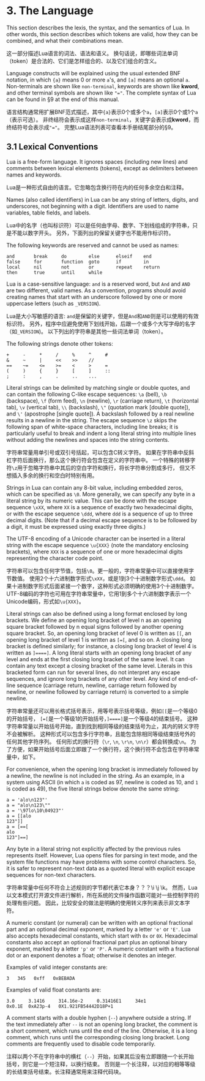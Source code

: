
# 3. The Language

This section describes the lexis, the syntax, and the semantics of Lua. 
In other words, this section describes which tokens are valid, 
how they can be combined, and what their combinations mean.

这一部分描述Lua语言的词法、语法和语义。
换句话说，即哪些词法单词（token）是合法的、它们是怎样组合的、以及它们组合的含义。

Language constructs will be explained using the usual extended BNF notation, 
in which `{a}` means 0 or more `a`'s, and `[a]` means an optional `a`. 
Non-terminals are shown like `non-terminal`, keywords are shown like **kword**, 
and other terminal symbols are shown like `"="`. 
The complete syntax of Lua can be found in §9 at the end of this manual.

语言结构通常用扩展BNF范式描述，其中`{a}`表示0个或多个`a`，`[a]`表示0个或1个`a`（表示可选）。
非终结符会表示成这样`non-terminal`，关键字会表示成**kword**，而终结符号会表示成`"="`。
完整Lua语法列表可查看本手册结尾部分的§9。

## 3.1 Lexical Conventions

Lua is a free-form language. It ignores spaces (including new lines) and comments between lexical elements (tokens), except as delimiters between names and keywords.

Lua是一种形式自由的语言。它忽略包含换行符在内的任何多余空白和注释。

Names (also called identifiers) in Lua can be any string of letters, 
digits, and underscores, not beginning with a digit. 
Identifiers are used to name variables, table fields, and labels.

Lua中的名字（也叫标识符）可以是任何由字母、数字、下划线组成的字符串，只是不能以数字开头。
另外，下面列出的保留关键字也不能用作标识符。

The following keywords are reserved and cannot be used as names:
```
and       break     do        else      elseif    end
false     for       function  goto      if        in
local     nil       not       or        repeat    return
then      true      until     while
```

Lua is a case-sensitive language: `and` is a reserved word, but `And` and `AND` are two different, valid names. 
As a convention, programs should avoid creating names that start with an underscore 
followed by one or more uppercase letters (such as `_VERSION`).

Lua是大小写敏感的语言: `and`是保留的关键字，但是`And`和`AND`则是可以使用的有效标识符。
另外，程序中应避免使用下划线开始，后跟一个或多个大写字母的名字（如`_VERSION`)。
以下列出的字符串是其他一些词法单词（token）。

The following strings denote other tokens:
```
+     -     *     /     %     ^     #
&     ~     |     <<    >>    //
==    ~=    <=    >=    <     >     =
(     )     {     }     [     ]     ::
;     :     ,     .     ..    ...
```

Literal strings can be delimited by matching single or double quotes, 
and can contain the following C-like escape sequences: `\a` (bell), `\b` (backspace), `\f` (form feed), 
`\n` (newline), `\r` (carriage return), `\t` (horizontal tab), `\v` (vertical tab), `\\` (backslash), 
`\"` (quotation mark [double quote]), and `\'` (apostrophe [single quote]). 
A backslash followed by a real newline results in a newline in the string. 
The escape sequence `\z` skips the following span of white-space characters, including line breaks; 
it is particularly useful to break and indent a long literal string 
into multiple lines without adding the newlines and spaces into the string contents.

字符串常量用单引号或双引号括起，可以包含C转义字符。
如果在字符串中反斜杠字符后面换行，那么这个换行符会包含在定义的字符串中。
一个特殊的转移字符`\z`用于忽略字符串中其后的空白字符和换行，将长字符串分割成多行，
但又不想插入多余的换行和空白时特别有用。

Strings in Lua can contain any 8-bit value, including embedded zeros, which can be specified as `\0`. 
More generally, we can specify any byte in a literal string by its numeric value. 
This can be done with the escape sequence `\xXX`, where `XX` is a sequence of exactly two hexadecimal digits, 
or with the escape sequence `\ddd`, where `ddd` is a sequence of up to three decimal digits. 
(Note that if a decimal escape sequence is to be followed by a digit, 
it must be expressed using exactly three digits.)

The UTF-8 encoding of a Unicode character can be inserted in a literal string 
with the escape sequence `\u{XXX}` (note the mandatory enclosing brackets), 
where `XXX` is a sequence of one or more hexadecimal digits representing the character code point.

字符串可以包含任何字节值，包括`\0`。更一般的，字符串常量中可以直接使用字节数值。
使用2个十六进制数字形式`\xXX`，或是1到3个十进制数字形式`\ddd`。
如果十进制数字形式后面紧接一个数字，这种形式必须明确的使用3个十进制数字。
UTF-8编码的字符也可用在字符串常量中，它用1到多个十六进制数字表示一个Unicode编码，形式如`\u{XXX}`。

Literal strings can also be defined using a long format enclosed by long brackets. 
We define an opening long bracket of level n as an opening square bracket 
followed by n equal signs followed by another opening square bracket. 
So, an opening long bracket of level 0 is written as `[[`, 
an opening long bracket of level 1 is written as `[=[`, and so on. 
A closing long bracket is defined similarly; for instance, a closing long bracket of level 4 is written as `]====]`. 
A long literal starts with an opening long bracket of any level 
and ends at the first closing long bracket of the same level. 
It can contain any text except a closing bracket of the same level. 
Literals in this bracketed form can run for several lines, do not interpret any escape sequences, 
and ignore long brackets of any other level. 
Any kind of end-of-line sequence (carriage return, newline, carriage return followed by newline, 
or newline followed by carriage return) is converted to a simple newline.

字符串常量还可以用长格式括号表示，用等号表示括号等级，例如`[[`是一个等级0的开始括号，
`[=[`是一个等级1的开始括号，`]====]`是一个等级4的结束括号。
这种字符串常量以开始括号开始，直到找到相同等级的结束括号为止，其内的转义字符不会被解析。
这种形式可以包含多行字符串，且能包含除相同等级结束括号外的任何其他字符序列。
任何形式的换行符（`\r`, `\n`, `\r\n`, `\n\r`）都会转换成`\n`。
为了方便，如果开始括号后面立即跟了一个换行符，这个换行符不会包含在字符串常量中，如下。

For convenience, when the opening long bracket is immediately followed by a newline, 
the newline is not included in the string. 
As an example, in a system using ASCII (in which `a` is coded as 97, 
newline is coded as 10, and `1` is coded as 49), the five literal strings below denote the same string:
```
a = 'alo\n123"'
a = "alo\n123\""
a = '\97lo\10\04923"'
a = [[alo
123"]]
a = [==[
alo
123"]==]
```

Any byte in a literal string not explicitly affected by the previous rules represents itself. 
However, Lua opens files for parsing in text mode, 
and the system file functions may have problems with some control characters. 
So, it is safer to represent non-text data as a quoted literal with explicit escape sequences for non-text characters.

字符串常量中任何不符合上述规则的字节都代表它本身？？？\i \j \k。
然而，Lua以文本模式打开源文件进行解析，所在系统的文件操作函数可能对一些控制字符的处理有些问题。
因此，比较安全的做法是明确的使用转义序列来表示非文本字符。

A numeric constant (or numeral) can be written with an optional fractional part and an optional decimal exponent, 
marked by a letter `'e'` or `'E'`. 
Lua also accepts hexadecimal constants, which start with `0x` or `0X`. 
Hexadecimal constants also accept an optional fractional part plus an optional binary exponent, 
marked by a letter `'p'` or `'P'`. 
A numeric constant with a fractional dot or an exponent denotes a float; otherwise it denotes an integer. 

Examples of valid integer constants are:
```
3   345   0xff   0xBEBADA
```

Examples of valid float constants are:
```
3.0     3.1416     314.16e-2     0.31416E1     34e1
0x0.1E  0xA23p-4   0X1.921FB54442D18P+1
```

A comment starts with a double hyphen (`--`) anywhere outside a string. 
If the text immediately after `--` is not an opening long bracket, the comment is a short comment, 
which runs until the end of the line. 
Otherwise, it is a long comment, which runs until the corresponding closing long bracket. 
Long comments are frequently used to disable code temporarily.

注释以两个不在字符串中的横杠（`--`）开始，如果其后没有立即跟随一个长开始括号，则它是一个短注释，以换行结束。
否则是一个长注释，以对应的相等等级的长结束括号结束。长注释通常用来注释代码块。
